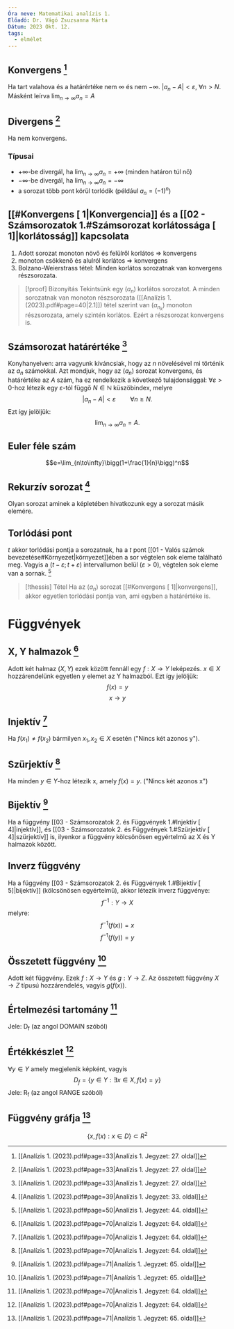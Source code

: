 ```yaml
---
Óra neve: Matematikai analízis 1.
Előadó: Dr. Vágó Zsuzsanna Márta
Dátum: 2023 Okt. 12.
tags:
  - elmélet
---
```

## Konvergens [^1]
Ha tart valahova és a határértéke nem $\infty$ és nem $-\infty$. 
$|a_n-A| < \varepsilon$, $\forall n > N$. Másként leírva $\lim_{n\to \infty}a_n = A$
## Divergens [^1]
Ha nem konvergens.
### Típusai
- $+\infty$-be divergál, ha $\lim_{n\to\infty}a_n=+\infty$ (minden határon túl nő)
- $-\infty$-be divergál, ha $\lim_{n\to\infty}a_n=-\infty$
- a sorozat több pont körül torlódik (például $a_n=(-1)^n$)
## [[#Konvergens [ 1\|Konvergencia]] és a [[02 - Számsorozatok 1.#Számsorozat korlátossága [ 1]|korlátosság]] kapcsolata
1. Adott sorozat monoton növő és felülről korlátos $\Rightarrow$ konvergens
2. monoton csökkenő és alulról korlátos $\Rightarrow$ konvergens
3. Bolzano-Weierstrass tétel: Minden korlátos sorozatnak van konvergens részsorozata.
> [!proof] Bizonyítás
> Tekintsünk egy $(a_n)$ korlátos sorozatot. A minden sorozatnak van monoton részsorozata  ([[Analízis 1. (2023).pdf#page=40|2.1]]) tétel szerint van $(a_{n_k})$ monoton részsorozata, amely szintén korlátos. Ezért a részsorozat konvergens is.
## Számsorozat határértéke [^1]
Konyhanyelven: arra vagyunk kíváncsiak, hogy az $n$ növelésével mi történik az $a_n$ számokkal.
Azt mondjuk, hogy az $(a_n)$ sorozat konvergens, és határértéke az $A$ szám, ha ez rendelkezik a következő tulajdonsággal: $\forall\varepsilon>0$-hoz létezik egy $\varepsilon$-tól függő $N\in\mathbb{N}$ küszöbindex, melyre
$$|a_n-A|<\varepsilon\quad\quad\forall n\geq N.$$
Ezt így jelöljük:
$$\lim_{n\to\infty}a_n=A.$$
## Euler féle szám
$$e=\lim_{n\to\infty}\bigg(1+\frac{1}{n}\bigg)^n$$
## Rekurzív sorozat [^2]
Olyan sorozat aminek a képletében hivatkozunk egy a sorozat másik elemére.
## Torlódási pont
$t$ akkor torlódási pontja a sorozatnak, ha a $t$ pont [[01 - Valós számok bevezetése#Környezet|környezet]]ében a sor végtelen sok eleme található meg. Vagyis  a $(t-\varepsilon; t + \varepsilon)$ intervallumon belül ($\varepsilon > 0$), végtelen sok eleme van a sornak. [^3]
> [!thessis] Tétel
> Ha az $(a_n)$ sorozat [[#Konvergens [ 1]|konvergens]], akkor egyetlen torlódási pontja van, ami egyben a határértéke is.
# Függvények
## X, Y halmazok [^4]
Adott két halmaz ($X, Y$) ezek között fennáll egy $f: X \to Y$ leképezés. $x\in X$ hozzárendelünk egyetlen y elemet az Y halmazból. Ezt így jelöljük:
$$f(x) = y$$
$$x \rightarrow y$$
## Injektív [^4]
Ha $f(x_1) ≠ f(x_2)$ bármilyen $x_1,x_2\in X$ esetén ("Nincs két azonos y").
## Szürjektív [^4]
Ha minden $y\in Y$-hoz létezik x, amely $f(x) = y$. ("Nincs két azonos x")
## Bijektív [^5]
Ha a függvény [[03 - Számsorozatok 2. és Függvények 1.#Injektív [ 4]|injektív]], és [[03 - Számsorozatok 2. és Függvények 1.#Szürjektív [ 4]|szürjektív]] is, ilyenkor a függvény kölcsönösen egyértelmű az X és Y halmazok között.
## Inverz függvény
Ha a függvény [[03 - Számsorozatok 2. és Függvények 1.#Bijektív [ 5]|bijektív]] (kölcsönösen egyértelmű), akkor létezik inverz függvénye:
$$f^{-1}: Y \to X$$ melyre:
$$f^{-1}(f(x))=x$$
$$f^{-1}(f(y))=y$$

[^1]: [[Analízis 1. (2023).pdf#page=33|Analízis 1. Jegyzet: 27. oldal]]
## Összetett függvény [^5]
Adott két függvény. Ezek $f:X \to Y$ és $g: Y \to Z$. Az összetett függvény $X \to Z$ típusú hozzárendelés, vagyis $g(f(x))$.
## Értelmezési tartomány [^4]
Jele: D<sub>f</sub> (az angol DOMAIN szóból)
## Értékkészlet [^4]
$\forall y \in Y$ amely megjelenik képként, vagyis $$D_f = \{y\in Y: \exists x \in X, f(x) = y\}$$
Jele: R<sub>f</sub> (az angol RANGE szóból)
## Függvény gráfja [^5]
$$\{x, f(x) : x\in D\} \subset R^2$$

[^1]: [[Analízis 1. (2023).pdf#page=33|Analízis 1. Jegyzet: 27. oldal]]
[^2]: [[Analízis 1. (2023).pdf#page=39|Analízis 1. Jegyzet: 33. oldal]]
[^3]: [[Analízis 1. (2023).pdf#page=50|Analízis 1. Jegyzet: 44. oldal]]
[^4]: [[Analízis 1. (2023).pdf#page=70|Analízis 1. Jegyzet: 64. oldal]]
[^5]: [[Analízis 1. (2023).pdf#page=71|Analízis 1. Jegyzet: 65. oldal]]